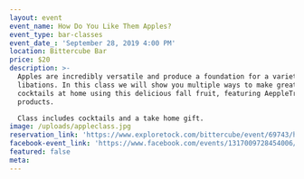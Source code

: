 ```yaml
---
layout: event
event_name: How Do You Like Them Apples?
event_type: bar-classes
event_date_: 'September 28, 2019 4:00 PM'
location: Bittercube Bar
price: $20
description: >-
  Apples are incredibly versatile and produce a foundation for a variety of
  libations. In this class we will show you multiple ways to make great
  cocktails at home using this delicious fall fruit, featuring AeppleTreow
  products.

  Class includes cocktails and a take home gift.
image: /uploads/appleclass.jpg
reservation_link: 'https://www.exploretock.com/bittercube/event/69743/how-do-you-like-them-apples'
facebook-event_link: 'https://www.facebook.com/events/1317009728454006/'
featured: false
meta:
---
```


